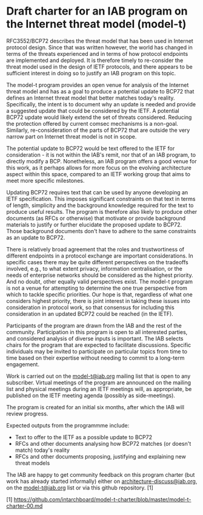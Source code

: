 
# Draft charter for an IAB program on the Internet threat model (model-t)

RFC3552/BCP72 describes the threat model that has been used in Internet protocol
design. Since that was written however, the world has changed in terms of the
threats experienced and in terms of how protocol endpoints are implemented and
deployed.  It is therefore timely to re-consider the threat model used in the
design of IETF protocols, and there appears to be sufficient interest in doing
so to justify an IAB program on this topic.

The model-t program provides an open venue for analysis of the Internet threat
model and has as a goal to produce a potential update to BCP72 that defines an
Internet threat model that better matches today's reality. Specifically,
the intent is to document why an update is needed and provide a suggested 
update that could be considered by the IETF. A potential BCP72 update would
likely extend the set of threats considered. Reducing the protection offered 
by current comsec mechanisms is a non-goal. Similarly, re-consideration of 
the parts of BCP72 that are outside the very narrow part on Internet threat
model is not in scope.

The potential update to BCP72 would be text offered to the IETF for
consideration - it is not within the IAB's remit, nor that of an IAB program,
to directly modify a BCP. Nonetheless, an IAB program offers a good venue for
this work, as it perhaps allows for more focus on the evolving
architecture aspect within this space, compared to an IETF working group that 
aims to meet more specific milestones.

Updating BCP72 requires text that can be used by anyone developing an IETF
specification. This imposes significant constraints on that text in terms of
length, simplicity and the background knowledge required for the text to
produce useful results.  The program is therefore also likely to produce other
documents (as RFCs or otherwise) that motivate or provide background materials
to justify or further elucidate the proposed update to BCP72. Those background
documents don't have to adhere to the same constraints as an update to BCP72.

There is relatively broad agreement that the roles and trustwortiness of different
endpoints in a protocol exchange are important considerations. In specific cases there may be
quite different perspectives on the tradeoffs involved, e.g., to
what extent privacy, information centralisation, or the needs of
enterprise networks should be considered as the highest priority.  And
no doubt, other equally valid perspectives exist. The model-t
program is not a venue for attempting to determine the one true
perspective from which to tackle specific priorities. Our hope is that,
regardless of what one considers highest priority, 
there is joint interest in taking these issues into consideration
in protocol work, so that consensus for including this consideration
in an updated BCP72 could be reached (in the IETF).

Participants of the program are drawn from the IAB and the rest of the
community. Participation in this program is open to all interested
parties, and considered analysis of diverse inputs is important. The
IAB selects chairs for the program that are expected to facilitate
discussions. Specific individuals may be invited to participate on
particular topics from time to time based on their expertise without
needing to commit to a long-term engagement.

Work is carried out on the model-t@iab.org mailing list that is open to any
subscriber.  Virtual meetings of the program are announced on the mailing list 
and physical meetings during an IETF meetings will, as appropriate, be published on 
the IETF meeting agenda (possibly as side-meetings).

The program is created for an initial six months, after which
the IAB will review progress. 

Expected outputs from the programmme include:

- Text to offer to the IETF as a possible update to BCP72
- RFCs and other documents analysing how BCP72 matches (or doesn't match)
  today's reality
- RFCs and other documents proposing, justifying and explaining new threat
  models  

The IAB are happy to get community feedback on this program charter (but work
has already started informally) either on architecture-discuss@iab.org, on
the model-t@iab.org list or via this github repository. [1]


[1] https://github.com/intarchboard/model-t-charter/blob/master/model-t-charter-00.md

